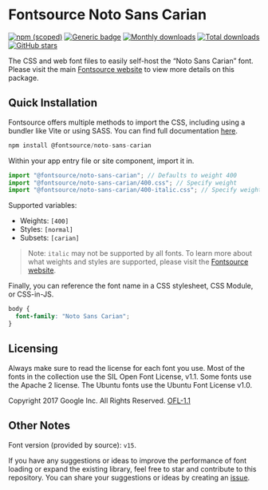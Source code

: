 # Fontsource Noto Sans Carian

[![npm (scoped)](https://img.shields.io/npm/v/@fontsource/noto-sans-carian?color=brightgreen)](https://www.npmjs.com/package/@fontsource/noto-sans-carian) [![Generic badge](https://img.shields.io/badge/fontsource-passing-brightgreen)](https://github.com/fontsource/fontsource) [![Monthly downloads](https://badgen.net/npm/dm/@fontsource/noto-sans-carian)](https://github.com/fontsource/fontsource) [![Total downloads](https://badgen.net/npm/dt/@fontsource/noto-sans-carian)](https://github.com/fontsource/fontsource) [![GitHub stars](https://img.shields.io/github/stars/fontsource/fontsource.svg?style=social&label=Star)](https://github.com/fontsource/fontsource/stargazers)

The CSS and web font files to easily self-host the “Noto Sans Carian” font. Please visit the main [Fontsource website](https://fontsource.org/fonts/noto-sans-carian) to view more details on this package.

## Quick Installation

Fontsource offers multiple methods to import the CSS, including using a bundler like Vite or using SASS. You can find full documentation [here](https://fontsource.org/docs/getting-started/introduction).

```javascript
npm install @fontsource/noto-sans-carian
```

Within your app entry file or site component, import it in.

```javascript
import "@fontsource/noto-sans-carian"; // Defaults to weight 400
import "@fontsource/noto-sans-carian/400.css"; // Specify weight
import "@fontsource/noto-sans-carian/400-italic.css"; // Specify weight and style
```

Supported variables:
- Weights: `[400]`
- Styles: `[normal]`
- Subsets: `[carian]`

> Note: `italic` may not be supported by all fonts. To learn more about what weights and styles are supported, please visit the [Fontsource website](https://fontsource.org/fonts/noto-sans-carian).

Finally, you can reference the font name in a CSS stylesheet, CSS Module, or CSS-in-JS.

```css
body {
  font-family: "Noto Sans Carian";
}
```

## Licensing
Always make sure to read the license for each font you use. Most of the fonts in the collection use the SIL Open Font License, v1.1. Some fonts use the Apache 2 license. The Ubuntu fonts use the Ubuntu Font License v1.0.

Copyright 2017 Google Inc. All Rights Reserved.
[OFL-1.1](http://scripts.sil.org/OFL)

## Other Notes
Font version (provided by source): `v15`.

If you have any suggestions or ideas to improve the performance of font loading or expand the existing library, feel free to star and contribute to this repository. You can share your suggestions or ideas by creating an [issue](https://github.com/fontsource/fontsource/issues).